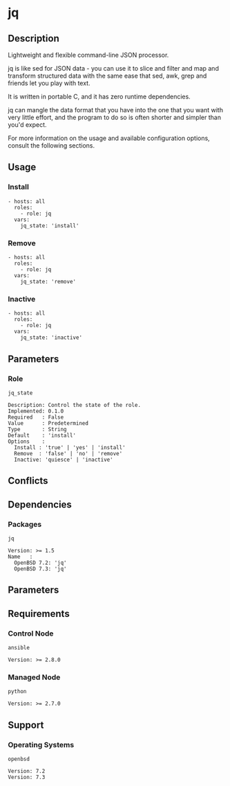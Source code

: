 # jq

## Description

Lightweight and flexible command-line JSON processor.

jq is like sed for JSON data - you can use it to slice and filter and map and
transform structured data with the same ease that sed, awk, grep and friends let
you play with text.

It is written in portable C, and it has zero runtime dependencies.

jq can mangle the data format that you have into the one that you want with very
little effort, and the program to do so is often shorter and simpler than you'd
expect.

For more information on the usage and available configuration options,
consult the following sections.

## Usage

### Install

```
- hosts: all
  roles:
    - role: jq
  vars:
    jq_state: 'install'
```

### Remove

```
- hosts: all
  roles:
    - role: jq
  vars:
    jq_state: 'remove'
```

### Inactive

```
- hosts: all
  roles:
    - role: jq
  vars:
    jq_state: 'inactive'
```

## Parameters

### Role

`jq_state`

    Description: Control the state of the role.
    Implemented: 0.1.0
    Required   : False
    Value      : Predetermined
    Type       : String
    Default    : 'install'
    Options    :
      Install : 'true' | 'yes' | 'install'
      Remove  : 'false' | 'no' | 'remove'
      Inactive: 'quiesce' | 'inactive'

## Conflicts

## Dependencies

### Packages

`jq`

    Version: >= 1.5
    Name   :
      OpenBSD 7.2: 'jq'
      OpenBSD 7.3: 'jq'

## Parameters

## Requirements

### Control Node

`ansible`

    Version: >= 2.8.0

### Managed Node

`python`

    Version: >= 2.7.0

## Support

### Operating Systems

`openbsd`

    Version: 7.2
    Version: 7.3
